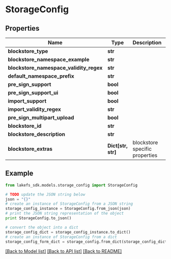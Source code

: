 # StorageConfig


## Properties

Name | Type | Description | Notes
------------ | ------------- | ------------- | -------------
**blockstore_type** | **str** |  | 
**blockstore_namespace_example** | **str** |  | 
**blockstore_namespace_validity_regex** | **str** |  | 
**default_namespace_prefix** | **str** |  | [optional] 
**pre_sign_support** | **bool** |  | 
**pre_sign_support_ui** | **bool** |  | 
**import_support** | **bool** |  | 
**import_validity_regex** | **str** |  | 
**pre_sign_multipart_upload** | **bool** |  | [optional] 
**blockstore_id** | **str** |  | [optional] 
**blockstore_description** | **str** |  | [optional] 
**blockstore_extras** | **Dict[str, str]** | blockstore specific properties | [optional] 

## Example

```python
from lakefs_sdk.models.storage_config import StorageConfig

# TODO update the JSON string below
json = "{}"
# create an instance of StorageConfig from a JSON string
storage_config_instance = StorageConfig.from_json(json)
# print the JSON string representation of the object
print StorageConfig.to_json()

# convert the object into a dict
storage_config_dict = storage_config_instance.to_dict()
# create an instance of StorageConfig from a dict
storage_config_form_dict = storage_config.from_dict(storage_config_dict)
```
[[Back to Model list]](../README.md#documentation-for-models) [[Back to API list]](../README.md#documentation-for-api-endpoints) [[Back to README]](../README.md)


